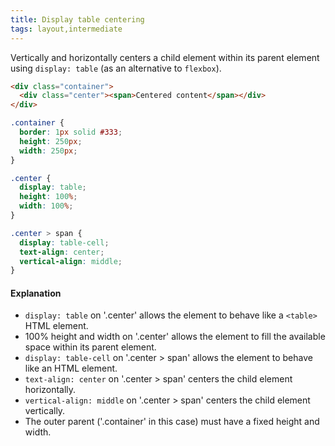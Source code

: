```yaml
---
title: Display table centering
tags: layout,intermediate
---
```


Vertically and horizontally centers a child element within its parent element using `display: table` (as an alternative to `flexbox`).

```html
<div class="container">
  <div class="center"><span>Centered content</span></div>
</div>
```

```css
.container {
  border: 1px solid #333;
  height: 250px;
  width: 250px;
}

.center {
  display: table;
  height: 100%;
  width: 100%;
}

.center > span {
  display: table-cell;
  text-align: center;
  vertical-align: middle;
}
```

#### Explanation

- `display: table` on '.center' allows the element to behave like a `<table>` HTML element.
- 100% height and width on '.center' allows the element to fill the available space within its parent element.
- `display: table-cell` on '.center > span' allows the element to behave like an <td> HTML element.
- `text-align: center` on '.center > span' centers the child element horizontally.
- `vertical-align: middle` on '.center > span' centers the child element vertically.
- The outer parent ('.container' in this case) must have a fixed height and width.
